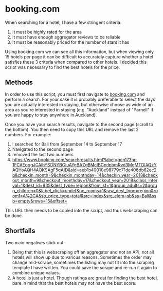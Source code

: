 # booking.com

When searching for a hotel, I have a few stringent criteria:

1. It must be highly rated for the area
2. It must have enough aggregator reviews to be reliable
3. It must be reasonably priced for the number of stars it has

Using booking.com we can see all this information, but when viewing only 15 hotels per page it can be difficult to accurately capture whether a hotel satisfies these 3 criteria when compared to other hotels. I decided this script was necessary to find the best hotels for the price.

## Methods

In order to use this script, you must first navigate to [booking.com](https://www.booking.com/) and perform a search. For your sake it is probably preferable to select the days you are actually interested in staying, but otherwise choose as wide of an area as you're interested in staying (e.g. "Auckland" instead of "Parnell" if you are happy to stay anywhere in Auckland).

Once you have your search results, navigate to the second page (scroll to the bottom). You then need to copy this URL and remove the last 2 numbers. For example:

1. I searched for Bali from September 14 to September 17 
2. Navigated to the second page
3. removed the last two numbers
4. https://www.booking.com/searchresults.html?label=gen173nr-1FCAEoggJCAlhYSDNYBGiuAYgBAZgBMcIBCndpbmRvd3MgMTDIAQzYAQHoAQH4AQKSAgF5qAID&sid=aeb1b40010e98779c71de406db62ec2b&checkin_month=9&checkin_monthday=14&checkin_year=2018&checkout_month=9&checkout_monthday=17&checkout_year=2018&class_interval=1&dest_id=835&dest_type=region&from_sf=1&group_adults=2&group_children=0&label_click=undef&no_rooms=1&raw_dest_type=region&room1=A%2CA&sb_price_type=total&src=index&src_elem=sb&ss=Bali&ssb=empty&rows=15&offset=

This URL then needs to be copied into the script, and thus webscraping can be done.

## Shortfalls

Two main negatives stick out:
1. Being that this is webscraping off an aggregator and not an API, not all hotels will show up due to various reasons. Sometimes the order may change mid-scrape, sometimes the listing may not fit into the scraping template I have written. You could save the scrape and re-run it again to combine unique values.
2. A hotel is just a hotel. Though ratings are great for finding the best hotel, bare in mind that the best hotels may not have the best score.
